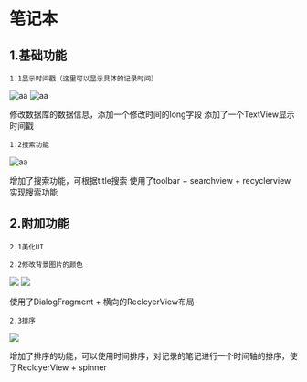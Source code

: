笔记本
====
1.基础功能
---
	1.1显示时间戳（这里可以显示具体的记录时间）
	
![aa](https://github.com/xieyueyin/myNote/blob/master/tupian/1.png)
![aa](https://github.com/xieyueyin/myNote/blob/master/tupian/5.jpg)
<br>


修改数据库的数据信息，添加一个修改时间的long字段
添加了一个TextView显示时间戳
	
	1.2搜索功能
![aa](https://github.com/xieyueyin/myNote/blob/master/tupian/6.jpg)
<br>
	
增加了搜索功能，可根据title搜索
使用了toolbar + searchview + recyclerview 实现搜索功能
	
	
2.附加功能
----
	2.1美化UI
	
	2.2修改背景图片的颜色
![](https://github.com/xieyueyin/myNote/blob/master/tupian/3.jpg)
![](https://github.com/xieyueyin/myNote/blob/master/tupian/4.jpg)


使用了DialogFragment + 横向的ReclcyerView布局
	
	2.3排序
![](https://github.com/xieyueyin/myNote/blob/master/tupian/6.jpg)

增加了排序的功能，可以使用时间排序，对记录的笔记进行一个时间轴的排序，使了ReclcyerView + spinner
